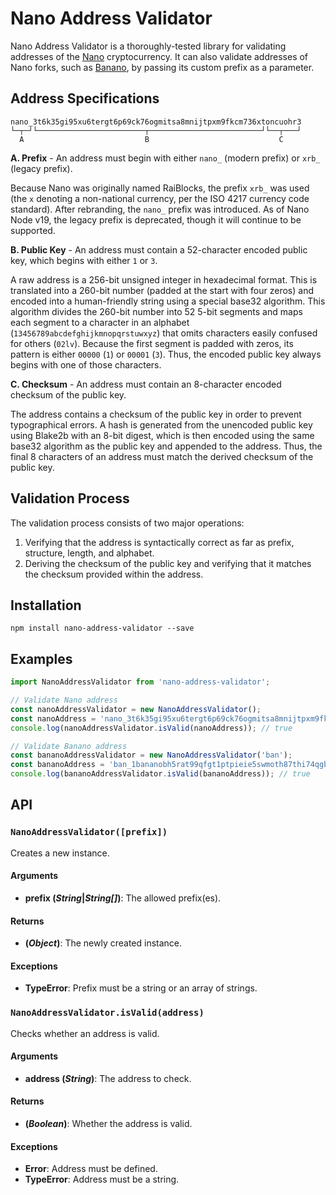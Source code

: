 # Nano Address Validator

Nano Address Validator is a thoroughly-tested library for validating addresses of the [Nano](https://nano.org/en) cryptocurrency. It can also validate addresses of Nano forks, such as [Banano](https://banano.cc/), by passing its custom prefix as a parameter.

## Address Specifications

```
nano_3t6k35gi95xu6tergt6p69ck76ogmitsa8mnijtpxm9fkcm736xtoncuohr3
└─┬─┘└────────────────────────┬─────────────────────────┘└──┬───┘
  A                           B                             C
```

**A. Prefix** - An address must begin with either `nano_` (modern prefix) or `xrb_` (legacy prefix).

Because Nano was originally named RaiBlocks, the prefix `xrb_` was used (the `x` denoting a non-national currency, per the ISO 4217 currency code standard). After rebranding, the `nano_` prefix was introduced. As of Nano Node v19, the legacy prefix is deprecated, though it will continue to be supported.

**B. Public Key** - An address must contain a 52-character encoded public key, which begins with either `1` or `3`.

A raw address is a 256-bit unsigned integer in hexadecimal format. This is translated into a 260-bit number (padded at the start with four zeros) and encoded into a human-friendly string using a special base32 algorithm. This algorithm divides the 260-bit number into 52 5-bit segments and maps each segment to a character in an alphabet (`13456789abcdefghijkmnopqrstuwxyz`) that omits characters easily confused for others (`02lv`). Because the first segment is padded with zeros, its pattern is either `00000` (`1`) or `00001` (`3`). Thus, the encoded public key always begins with one of those characters.

**C. Checksum** - An address must contain an 8-character encoded checksum of the public key.

The address contains a checksum of the public key in order to prevent typographical errors. A hash is generated from the unencoded public key using Blake2b with an 8-bit digest, which is then encoded using the same base32 algorithm as the public key and appended to the address. Thus, the final 8 characters of an address must match the derived checksum of the public key.

## Validation Process

The validation process consists of two major operations:

1. Verifying that the address is syntactically correct as far as prefix, structure, length, and alphabet.
2. Deriving the checksum of the public key and verifying that it matches the checksum provided within the address.

## Installation

```
npm install nano-address-validator --save
```

## Examples

```js
import NanoAddressValidator from 'nano-address-validator';

// Validate Nano address
const nanoAddressValidator = new NanoAddressValidator();
const nanoAddress = 'nano_3t6k35gi95xu6tergt6p69ck76ogmitsa8mnijtpxm9fkcm736xtoncuohr3';
console.log(nanoAddressValidator.isValid(nanoAddress)); // true

// Validate Banano address
const bananoAddressValidator = new NanoAddressValidator('ban');
const bananoAddress = 'ban_1bananobh5rat99qfgt1ptpieie5swmoth87thi74qgbfrij7dcgjiij94xr';
console.log(bananoAddressValidator.isValid(bananoAddress)); // true
```

## API

### `NanoAddressValidator([prefix])`

Creates a new instance.

#### Arguments

- **prefix (_String_|_String[]_)**: The allowed prefix(es).

#### Returns

- **(_Object_)**: The newly created instance.

#### Exceptions

- **TypeError**: Prefix must be a string or an array of strings.

### `NanoAddressValidator.isValid(address)`

Checks whether an address is valid.

#### Arguments

- **address (_String_)**: The address to check.

#### Returns

- **(_Boolean_)**: Whether the address is valid.

#### Exceptions

- **Error**: Address must be defined.
- **TypeError**: Address must be a string.
